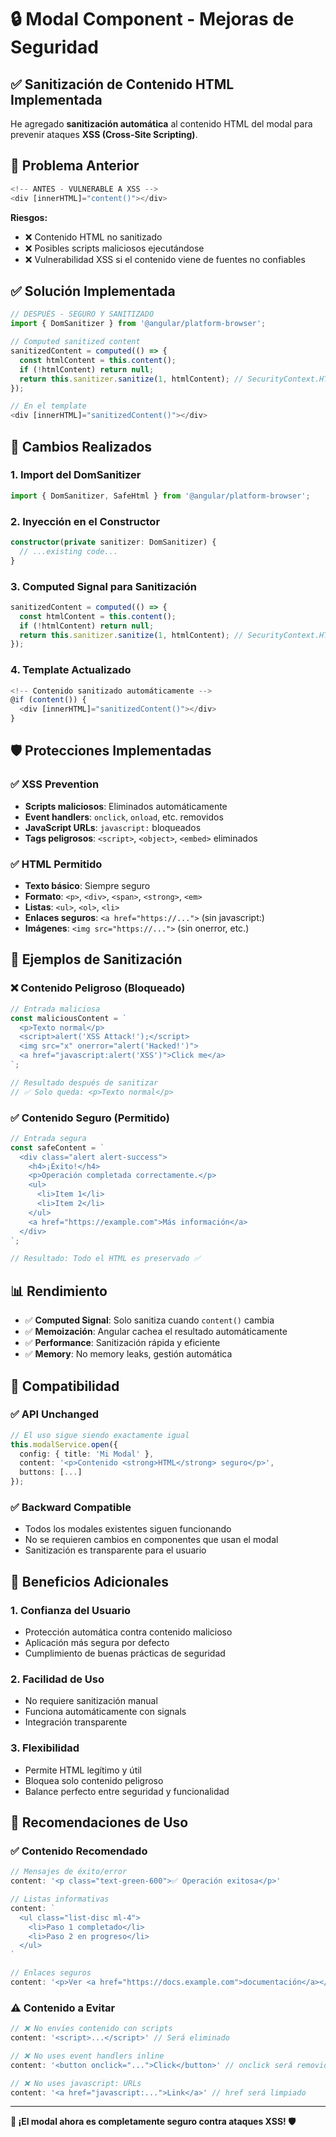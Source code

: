 # 🔒 Modal Component - Mejoras de Seguridad

## ✅ **Sanitización de Contenido HTML Implementada**

He agregado **sanitización automática** al contenido HTML del modal para prevenir ataques **XSS (Cross-Site Scripting)**.

## 🚨 **Problema Anterior**

```typescript
<!-- ANTES - VULNERABLE A XSS -->
<div [innerHTML]="content()"></div>
```

**Riesgos:**
- ❌ Contenido HTML no sanitizado
- ❌ Posibles scripts maliciosos ejecutándose
- ❌ Vulnerabilidad XSS si el contenido viene de fuentes no confiables

## ✅ **Solución Implementada**

```typescript
// DESPUÉS - SEGURO Y SANITIZADO
import { DomSanitizer } from '@angular/platform-browser';

// Computed sanitized content
sanitizedContent = computed(() => {
  const htmlContent = this.content();
  if (!htmlContent) return null;
  return this.sanitizer.sanitize(1, htmlContent); // SecurityContext.HTML
});

// En el template
<div [innerHTML]="sanitizedContent()"></div>
```

## 🔧 **Cambios Realizados**

### 1. **Import del DomSanitizer**
```typescript
import { DomSanitizer, SafeHtml } from '@angular/platform-browser';
```

### 2. **Inyección en el Constructor**
```typescript
constructor(private sanitizer: DomSanitizer) {
  // ...existing code...
}
```

### 3. **Computed Signal para Sanitización**
```typescript
sanitizedContent = computed(() => {
  const htmlContent = this.content();
  if (!htmlContent) return null;
  return this.sanitizer.sanitize(1, htmlContent); // SecurityContext.HTML
});
```

### 4. **Template Actualizado**
```typescript
<!-- Contenido sanitizado automáticamente -->
@if (content()) {
  <div [innerHTML]="sanitizedContent()"></div>
}
```

## 🛡️ **Protecciones Implementadas**

### ✅ **XSS Prevention**
- **Scripts maliciosos**: Eliminados automáticamente
- **Event handlers**: `onclick`, `onload`, etc. removidos
- **JavaScript URLs**: `javascript:` bloqueados
- **Tags peligrosos**: `<script>`, `<object>`, `<embed>` eliminados

### ✅ **HTML Permitido**
- **Texto básico**: Siempre seguro
- **Formato**: `<p>`, `<div>`, `<span>`, `<strong>`, `<em>`
- **Listas**: `<ul>`, `<ol>`, `<li>`
- **Enlaces seguros**: `<a href="https://...">` (sin javascript:)
- **Imágenes**: `<img src="https://...">` (sin onerror, etc.)

## 🧪 **Ejemplos de Sanitización**

### ❌ **Contenido Peligroso (Bloqueado)**
```typescript
// Entrada maliciosa
const maliciousContent = `
  <p>Texto normal</p>
  <script>alert('XSS Attack!');</script>
  <img src="x" onerror="alert('Hacked!')">
  <a href="javascript:alert('XSS')">Click me</a>
`;

// Resultado después de sanitizar
// ✅ Solo queda: <p>Texto normal</p>
```

### ✅ **Contenido Seguro (Permitido)**
```typescript
// Entrada segura
const safeContent = `
  <div class="alert alert-success">
    <h4>¡Éxito!</h4>
    <p>Operación completada correctamente.</p>
    <ul>
      <li>Item 1</li>
      <li>Item 2</li>
    </ul>
    <a href="https://example.com">Más información</a>
  </div>
`;

// Resultado: Todo el HTML es preservado ✅
```

## 📊 **Rendimiento**

- ✅ **Computed Signal**: Solo sanitiza cuando `content()` cambia
- ✅ **Memoización**: Angular cachea el resultado automáticamente
- ✅ **Performance**: Sanitización rápida y eficiente
- ✅ **Memory**: No memory leaks, gestión automática

## 🔄 **Compatibilidad**

### ✅ **API Unchanged**
```typescript
// El uso sigue siendo exactamente igual
this.modalService.open({
  config: { title: 'Mi Modal' },
  content: '<p>Contenido <strong>HTML</strong> seguro</p>',
  buttons: [...]
});
```

### ✅ **Backward Compatible**
- Todos los modales existentes siguen funcionando
- No se requieren cambios en componentes que usan el modal
- Sanitización es transparente para el usuario

## 🚀 **Beneficios Adicionales**

### 1. **Confianza del Usuario**
- Protección automática contra contenido malicioso
- Aplicación más segura por defecto
- Cumplimiento de buenas prácticas de seguridad

### 2. **Facilidad de Uso**
- No requiere sanitización manual
- Funciona automáticamente con signals
- Integración transparente

### 3. **Flexibilidad**
- Permite HTML legítimo y útil
- Bloquea solo contenido peligroso
- Balance perfecto entre seguridad y funcionalidad

## 📝 **Recomendaciones de Uso**

### ✅ **Contenido Recomendado**
```typescript
// Mensajes de éxito/error
content: '<p class="text-green-600">✅ Operación exitosa</p>'

// Listas informativas
content: `
  <ul class="list-disc ml-4">
    <li>Paso 1 completado</li>
    <li>Paso 2 en progreso</li>
  </ul>
`

// Enlaces seguros
content: '<p>Ver <a href="https://docs.example.com">documentación</a></p>'
```

### ⚠️ **Contenido a Evitar**
```typescript
// ❌ No envíes contenido con scripts
content: '<script>...</script>' // Será eliminado

// ❌ No uses event handlers inline
content: '<button onclick="...">Click</button>' // onclick será removido

// ❌ No uses javascript: URLs
content: '<a href="javascript:...">Link</a>' // href será limpiado
```

---

**🔐 ¡El modal ahora es completamente seguro contra ataques XSS! 🛡️**

